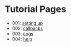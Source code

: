 <p align="center">
<h1>Tutorial Pages</h1>
</p>


- 001: [setting up](./setting_up.md)
- 002: [callbacks](./callbacks.md)
- 003: [cogs](./cogs.md)
- 004: [help](./help.md)